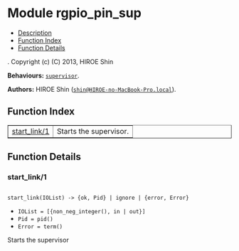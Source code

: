 

# Module rgpio_pin_sup #
* [Description](#description)
* [Function Index](#index)
* [Function Details](#functions)


.
Copyright (c) (C) 2013, HIROE Shin

__Behaviours:__ [`supervisor`](supervisor.md).

__Authors:__ HIROE Shin ([`shin@HIROE-no-MacBook-Pro.local`](mailto:shin@HIROE-no-MacBook-Pro.local)).
<a name="index"></a>

## Function Index ##


<table width="100%" border="1" cellspacing="0" cellpadding="2" summary="function index"><tr><td valign="top"><a href="#start_link-1">start_link/1</a></td><td>
Starts the supervisor.</td></tr></table>


<a name="functions"></a>

## Function Details ##

<a name="start_link-1"></a>

### start_link/1 ###


<pre><code>
start_link(IOList) -&gt; {ok, Pid} | ignore | {error, Error}
</code></pre>

<ul class="definitions"><li><code>IOList = [{non_neg_integer(), in | out}]</code></li><li><code>Pid = pid()</code></li><li><code>Error = term()</code></li></ul>


Starts the supervisor

